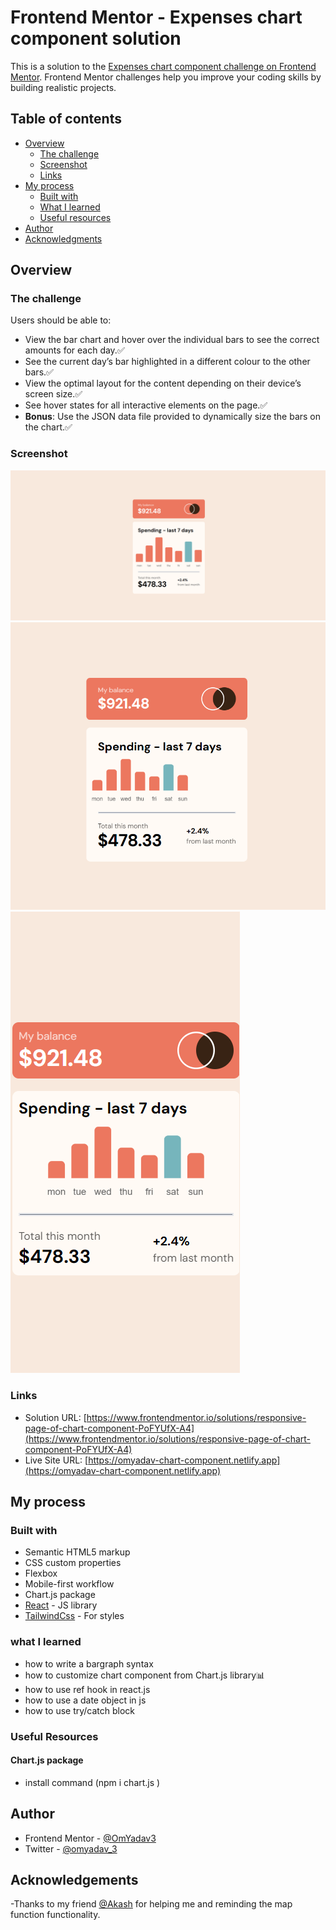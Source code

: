 # Frontend Mentor - Expenses chart component solution

This is a solution to the [Expenses chart component challenge on Frontend Mentor](https://www.frontendmentor.io/challenges/expenses-chart-component-e7yJBUdjwt). Frontend Mentor challenges help you improve your coding skills by building realistic projects. 

## Table of contents

- [Overview](#overview)
  - [The challenge](#the-challenge)
  - [Screenshot](#screenshot)
  - [Links](#links)
- [My process](#my-process)
  - [Built with](#built-with)
  - [What I learned](#what-i-learned)
  - [Useful resources](#useful-resources)
- [Author](#author)
- [Acknowledgments](#acknowledgments)

## Overview

### The challenge

Users should be able to:

- View the bar chart and hover over the individual bars to see the correct amounts for each day.✅
- See the current day’s bar highlighted in a different colour to the other bars.✅
- View the optimal layout for the content depending on their device’s screen size.✅
- See hover states for all interactive elements on the page.✅
- **Bonus**: Use the JSON data file provided to dynamically size the bars on the chart.✅

### Screenshot

![](./public/desktoppreview-graph-component.png)
![](./public/tabletpreview-graph-component.png)
![](./public/mobilepreview-graph-component.png)


### Links

- Solution URL: [https://www.frontendmentor.io/solutions/responsive-page-of-chart-component-PoFYUfX-A4](https://www.frontendmentor.io/solutions/responsive-page-of-chart-component-PoFYUfX-A4)
- Live Site URL: [https://omyadav-chart-component.netlify.app](https://omyadav-chart-component.netlify.app)

## My process

### Built with

- Semantic HTML5 markup
- CSS custom properties
- Flexbox
- Mobile-first workflow
- Chart.js package
- [React](https://reactjs.org/) - JS library
- [TailwindCss](https://tailwindcss.com/) - For styles


### what I learned

- how to write a bargraph syntax 
- how to customize chart component from Chart.js library📊
- how to use ref hook in react.js 
- how to use a date object in js
- how to use try/catch block  

### Useful Resources

#### Chart.js package 

- install command (npm i chart.js )


## Author

- Frontend Mentor - [@OmYadav3](https://www.frontendmentor.io/profile/OmYadav3)
- Twitter - [@omyadav_3](https://twitter.com/Omyadav_3)

## Acknowledgements

-Thanks to my friend [@Akash](https://github.com/aakashjangra) for helping me and reminding the map function functionality.